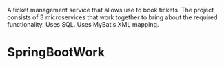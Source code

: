 A ticket management service that allows use to book tickets. 
The project consists of 3 microservices that work together to bring about the required functionality.
Uses SQL.
Uses MyBatis XML mapping.
# SpringBootWork
